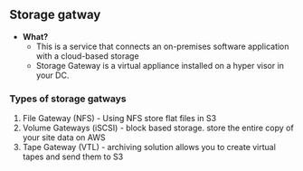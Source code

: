 ## Storage gatway
  - **What?**
    - This is a service that connects an on-premises software application with a cloud-based storage
    - Storage Gateway is a virtual appliance installed on a hyper visor in your DC.
    
### Types of storage gatways
  1. File Gateway (NFS)
    - Using NFS store flat files in S3
  2. Volume Gateways (iSCSI)
    - block based storage. store the entire copy of your site data on AWS
  3. Tape Gateway (VTL)
    -  archiving solution allows you to create virtual tapes and send them to S3
